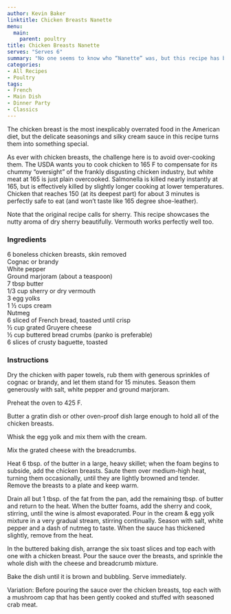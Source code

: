 ```yaml
---
author: Kevin Baker
linktitle: Chicken Breasts Nanette
menu:
  main:
    parent: poultry
title: Chicken Breasts Nanette
serves: "Serves 6"
summary: "No one seems to know who “Nanette” was, but this recipe has been floating around for years. It appears under this name in the 1959 Gourmet Cookbook, and as “Brandied Chicken Breasts” in the 1975 edition of Joy of Cooking. It disappeared from later editions, like so many other rich and lovely dishes. I think you'll like it."
categories:
- All Recipes
- Poultry
tags:
- French
- Main Dish
- Dinner Party
- Classics
---
```

The chicken breast is the most inexplicably overrated food in the American diet, but the delicate seasonings and silky cream sauce in this recipe turns them into something special. 

As ever with chicken breasts, the challenge here is to avoid over-cooking them. The USDA wants you to cook chicken to 165 F to compensate for its chummy “oversight” of the frankly disgusting chicken industry, but white meat at 165 is just plain overcooked. Salmonella is killed nearly instantly at 165, but is effectively killed by slightly longer cooking at lower temperatures. Chicken that reaches 150 (at its deepest part) for about 3 minutes is perfectly safe to eat (and won’t taste like 165 degree shoe-leather).

Note that the original recipe calls for sherry. This recipe showcases the nutty aroma of dry sherry beautifully. Vermouth works perfectly well too.

### Ingredients

<div class="ingredient-list">

6 boneless chicken breasts, skin removed  
Cognac or brandy  
White pepper  
Ground marjoram (about a teaspoon)  
7 tbsp butter  
1/3 cup sherry or dry vermouth  
3 egg yolks  
1 ½ cups cream  
Nutmeg  
6 sliced of French bread, toasted until crisp  
½ cup grated Gruyere cheese  
½ cup buttered bread crumbs (panko is preferable)   
6 slices of crusty baguette, toasted

</div>

### Instructions
Dry the chicken with paper towels, rub them with generous sprinkles of cognac or brandy, and let them stand for 15 minutes. Season them generously with salt, white pepper and ground marjoram.

Preheat the oven to 425 F.

Butter a gratin dish or other oven-proof dish large enough to hold all of the chicken breasts.

Whisk the egg yolk and mix them with the cream.

Mix the grated cheese with the breadcrumbs.

Heat 6 tbsp. of the butter in a large, heavy skillet; when the foam begins to subside, add the chicken breasts. Saute them over medium-high heat, turning them occasionally, until they are lightly browned and tender. Remove the breasts to a plate and keep warm.

Drain all but 1 tbsp. of the fat from the pan, add the remaining tbsp. of butter and return to the heat. When the butter foams, add the sherry and cook, stirring, until the wine is almost evaporated. Pour in the cream & egg yolk mixture in a very gradual stream, stirring continually. Season with salt, white pepper and a dash of nutmeg to taste. When the sauce has thickened slightly, remove from the heat.

In the buttered baking dish, arrange the six toast slices and top each with one with a chicken breast. Pour the sauce over the breasts, and sprinkle the whole dish with the cheese and breadcrumb mixture.

Bake the dish until it is brown and bubbling. Serve immediately. 

Variation: Before pouring the sauce over the chicken breasts, top each with a mushroom cap that has been gently cooked and stuffed with seasoned crab meat.

